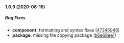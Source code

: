#### 1.0.9 (2020-08-16)

##### Bug Fixes

* **component:**  formatting and syntax fixes ([47345946](https://github.com/IgorSzyporyn/env-overlay/commit/47345946bb7619ce498fbc1ff3f31c8b937c07dc))
* **package:**  missing file copying package ([b6e68ee1](https://github.com/IgorSzyporyn/env-overlay/commit/b6e68ee14d92e915dcb00f499fc3799ffbb0f4a5))

